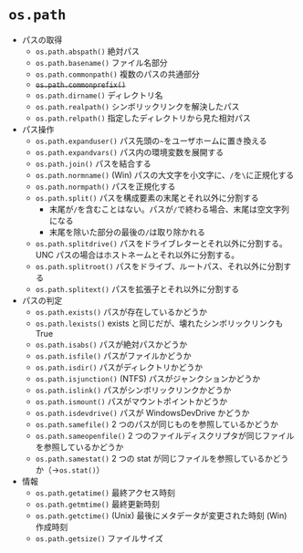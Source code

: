# `os.path`
- パスの取得
  - `os.path.abspath()` 絶対パス
  - `os.path.basename()` ファイル名部分
  - `os.path.commonpath()` 複数のパスの共通部分
  - ~~`os.path.commonprefix()`~~
  - `os.path.dirname()` ディレクトリ名
  - `os.path.realpath()` シンボリックリンクを解決したパス
  - `os.path.relpath()` 指定したディレクトリから見た相対パス
- パス操作
  - `os.path.expanduser()` パス先頭の`~`をユーザホームに置き換える
  - `os.path.expandvars()` パス内の環境変数を展開する
  - `os.path.join()` パスを結合する
  - `os.path.normname()` (Win) パスの大文字を小文字に、`/`を`\`に正規化する
  - `os.path.normpath()` パスを正規化する
  - `os.path.split()` パスを構成要素の末尾とそれ以外に分割する
    - 末尾が`/`を含むことはない。パスが`/`で終わる場合、末尾は空文字列になる
    - 末尾を除いた部分の最後の`/`は取り除かれる
  - `os.path.splitdrive()` パスをドライブレターとそれ以外に分割する。UNC パスの場合はホストネームとそれ以外に分割する。
  - `os.path.splitroot()` パスをドライブ、ルートパス、それ以外に分割する
  - `os.path.splitext()` パスを拡張子とそれ以外に分割する
- パスの判定
  - `os.path.exists()` パスが存在しているかどうか
  - `os.path.lexists()` exists と同じだが、壊れたシンボリックリンクも True
  - `os.path.isabs()` パスが絶対パスかどうか
  - `os.path.isfile()` パスがファイルかどうか
  - `os.path.isdir()` パスがディレクトリかどうか
  - `os.path.isjunction()` (NTFS) パスがジャンクションかどうか
  - `os.path.islink()` パスがシンボリックリンクかどうか
  - `os.path.ismount()` パスがマウントポイントかどうか
  - `os.path.isdevdrive()` パスが WindowsDevDrive かどうか
  - `os.path.samefile()` 2 つのパスが同じものを参照しているかどうか
  - `os.path.sameopenfile()` 2 つのファイルディスクリプタが同じファイルを参照しているかどうか
  - `os.path.samestat()` 2 つの stat が同じファイルを参照しているかどうか（→`os.stat()`）
- 情報
  - `os.path.getatime()` 最終アクセス時刻
  - `os.path.getmtime()` 最終更新時刻
  - `os.path.getctime()` (Unix) 最後にメタデータが変更された時刻 (Win) 作成時刻
  - `os.path.getsize()` ファイルサイズ
